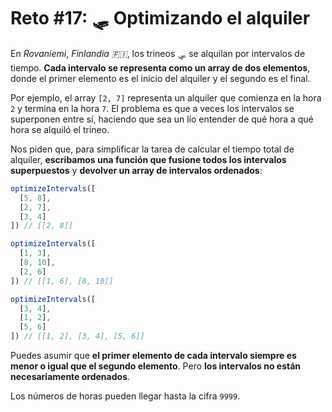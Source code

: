 # Reto #17: 🛷 Optimizando el alquiler

En *Rovaniemi*, *Finlandia* *🇫🇮*, los trineos 🛷 se alquilan por intervalos de tiempo. **Cada intervalo se representa como un array de dos elementos**, donde el primer elemento es el inicio del alquiler y el segundo es el final.

Por ejemplo, el array `[2, 7]` representa un alquiler que comienza en la hora `2` y termina en la hora `7`. El problema es que a veces los intervalos se superponen entre sí, haciendo que sea un lío entender de qué hora a qué hora se alquiló el trineo.

Nos piden que, para simplificar la tarea de calcular el tiempo total de alquiler, **escribamos una función que fusione todos los intervalos superpuestos** y **devolver un array de intervalos ordenados**:

```javascript
optimizeIntervals([
  [5, 8],
  [2, 7],
  [3, 4]
]) // [[2, 8]]

optimizeIntervals([
  [1, 3],
  [8, 10],
  [2, 6]
]) // [[1, 6], [8, 10]]

optimizeIntervals([
  [3, 4],
  [1, 2],
  [5, 6]
]) // [[1, 2], [3, 4], [5, 6]]
```

Puedes asumir que **el primer elemento de cada intervalo siempre es menor o igual que el segundo elemento**. Pero **los intervalos no están necesariamente ordenados**.

Los números de horas pueden llegar hasta la cifra `9999`.